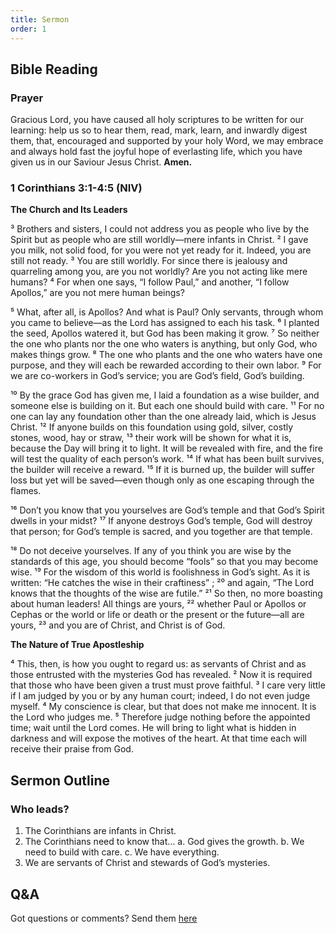 ```yaml
---
title: Sermon 
order: 1
---
```


## Bible Reading

### Prayer
Gracious Lord, you have caused all holy scriptures to be written for our learning: help us so to hear them, read, mark, learn, and inwardly digest them, that, encouraged and supported by your holy Word, we may embrace and always hold fast the joyful hope of everlasting life, which you have given us in our Saviour Jesus Christ.
**Amen.**


### 1 Corinthians 3:1-4:5 (NIV)

**The Church and Its Leaders**

³ Brothers and sisters, I could not address you as people who live by the Spirit but as people who are still worldly—mere infants in Christ. ² I gave you milk, not solid food, for you were not yet ready for it. Indeed, you are still not ready. ³ You are still worldly. For since there is jealousy and quarreling among you, are you not worldly? Are you not acting like mere humans? ⁴ For when one says, “I follow Paul,” and another, “I follow Apollos,” are you not mere human beings?

⁵ What, after all, is Apollos? And what is Paul? Only servants, through whom you came to believe—as the Lord has assigned to each his task. ⁶ I planted the seed, Apollos watered it, but God has been making it grow. ⁷ So neither the one who plants nor the one who waters is anything, but only God, who makes things grow. ⁸ The one who plants and the one who waters have one purpose, and they will each be rewarded according to their own labor. ⁹ For we are co-workers in God’s service; you are God’s field, God’s building.

¹⁰ By the grace God has given me, I laid a foundation as a wise builder, and someone else is building on it. But each one should build with care. ¹¹ For no one can lay any foundation other than the one already laid, which is Jesus Christ. ¹² If anyone builds on this foundation using gold, silver, costly stones, wood, hay or straw, ¹³ their work will be shown for what it is, because the Day will bring it to light. It will be revealed with fire, and the fire will test the quality of each person’s work. ¹⁴ If what has been built survives, the builder will receive a reward. ¹⁵ If it is burned up, the builder will suffer loss but yet will be saved—even though only as one escaping through the flames.

¹⁶ Don’t you know that you yourselves are God’s temple and that God’s Spirit dwells in your midst? ¹⁷ If anyone destroys God’s temple, God will destroy that person; for God’s temple is sacred, and you together are that temple.

¹⁸ Do not deceive yourselves. If any of you think you are wise by the standards of this age, you should become “fools” so that you may become wise. ¹⁹ For the wisdom of this world is foolishness in God’s sight. As it is written: “He catches the wise in their craftiness” ; ²⁰ and again, “The Lord knows that the thoughts of the wise are futile.” ²¹ So then, no more boasting about human leaders! All things are yours, ²² whether Paul or Apollos or Cephas or the world or life or death or the present or the future—all are yours, ²³ and you are of Christ, and Christ is of God.

**The Nature of True Apostleship**

⁴ This, then, is how you ought to regard us: as servants of Christ and as those entrusted with the mysteries God has revealed. ² Now it is required that those who have been given a trust must prove faithful. ³ I care very little if I am judged by you or by any human court; indeed, I do not even judge myself. ⁴ My conscience is clear, but that does not make me innocent. It is the Lord who judges me. ⁵ Therefore judge nothing before the appointed time; wait until the Lord comes. He will bring to light what is hidden in darkness and will expose the motives of the heart. At that time each will receive their praise from God.


## Sermon Outline
### Who leads?

1. The Corinthians are infants in Christ. 
2. The Corinthians need to know that…
     a. God gives the growth. 
      b. We need to build with care. 
       c. We have everything. 
3. We are servants of Christ and stewards of God’s mysteries. 




## Q&A
Got questions or comments? Send them [here](https://tinyurl.com/SGHACQuestionsAnswers)

